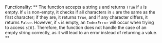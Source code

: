 Functionality: ** The function accepts a string `s` and returns `True` if `s` is empty. If `s` is non-empty, it checks if all characters in `s` are the same as the first character; if they are, it returns `True`, and if any character differs, it returns `False`. However, if `s` is empty, an `IndexError` will occur when trying to access `s[0]`. Therefore, the function does not handle the case of an empty string correctly, as it will lead to an error instead of returning a value. **